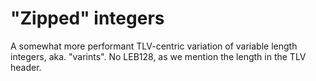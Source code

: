 #   "Zipped" integers

A somewhat more performant TLV-centric variation of variable 
length integers, aka. "varints". No LEB128, as we mention the
length in the TLV header.
